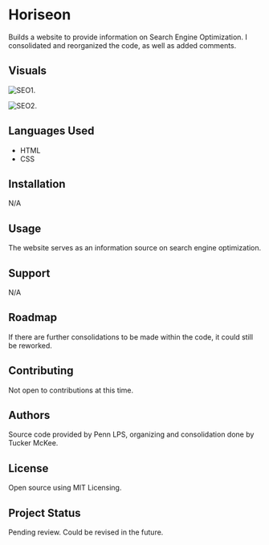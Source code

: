 # Horiseon

Builds a website to provide information on Search Engine Optimization. I consolidated and reorganized the code, as well as added comments.


## Visuals

![SEO1](https://github.com/McKee-T/refactoring-seo/assets/144379790/f84f01b5-a7d5-4318-aceb-26a10fe55608).

![SEO2](https://github.com/McKee-T/refactoring-seo/assets/144379790/b6fec221-d3c5-4434-b533-aba537a3e78e).


## Languages Used

* HTML
* CSS


## Installation

N/A


## Usage

The website serves as an information source on search engine optimization.  


## Support

N/A


## Roadmap 

If there are further consolidations to be made within the code, it could still be reworked.


## Contributing

Not open to contributions at this time.


## Authors

Source code provided by Penn LPS, organizing and consolidation done by Tucker McKee.  


## License

Open source using MIT Licensing.


## Project Status 

Pending review. Could be revised in the future. 
